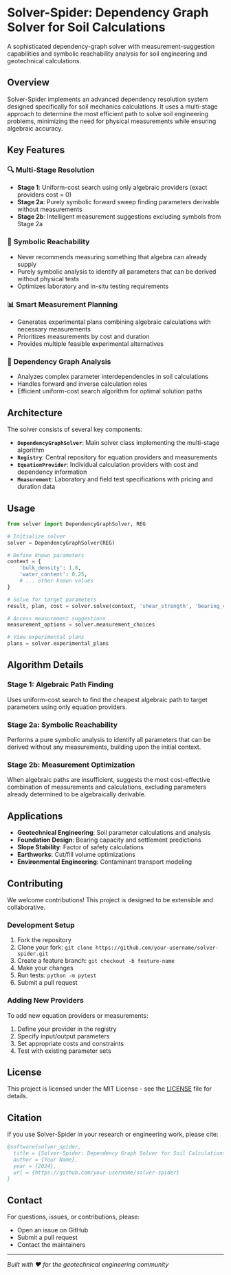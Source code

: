 # Solver-Spider: Dependency Graph Solver for Soil Calculations

A sophisticated dependency-graph solver with measurement-suggestion capabilities and symbolic reachability analysis for soil engineering and geotechnical calculations.

## Overview

Solver-Spider implements an advanced dependency resolution system designed specifically for soil mechanics calculations. It uses a multi-stage approach to determine the most efficient path to solve soil engineering problems, minimizing the need for physical measurements while ensuring algebraic accuracy.

## Key Features

### 🔍 **Multi-Stage Resolution**
- **Stage 1**: Uniform-cost search using only algebraic providers (exact providers cost = 0)
- **Stage 2a**: Purely symbolic forward sweep finding parameters derivable without measurements
- **Stage 2b**: Intelligent measurement suggestions excluding symbols from Stage 2a

### 🎯 **Symbolic Reachability**
- Never recommends measuring something that algebra can already supply
- Purely symbolic analysis to identify all parameters that can be derived without physical tests
- Optimizes laboratory and in-situ testing requirements

### 📊 **Smart Measurement Planning**
- Generates experimental plans combining algebraic calculations with necessary measurements
- Prioritizes measurements by cost and duration
- Provides multiple feasible experimental alternatives

### 🧮 **Dependency Graph Analysis**
- Analyzes complex parameter interdependencies in soil calculations
- Handles forward and inverse calculation roles
- Efficient uniform-cost search algorithm for optimal solution paths

## Architecture

The solver consists of several key components:

- **`DependencyGraphSolver`**: Main solver class implementing the multi-stage algorithm
- **`Registry`**: Central repository for equation providers and measurements
- **`EquationProvider`**: Individual calculation providers with cost and dependency information
- **`Measurement`**: Laboratory and field test specifications with pricing and duration data

## Usage

```python
from solver import DependencyGraphSolver, REG

# Initialize solver
solver = DependencyGraphSolver(REG)

# Define known parameters
context = {
    'bulk_density': 1.8,
    'water_content': 0.25,
    # ... other known values
}

# Solve for target parameters
result, plan, cost = solver.solve(context, 'shear_strength', 'bearing_capacity')

# Access measurement suggestions
measurement_options = solver.measurement_choices

# View experimental plans
plans = solver.experimental_plans
```

## Algorithm Details

### Stage 1: Algebraic Path Finding
Uses uniform-cost search to find the cheapest algebraic path to target parameters using only equation providers.

### Stage 2a: Symbolic Reachability
Performs a pure symbolic analysis to identify all parameters that can be derived without any measurements, building upon the initial context.

### Stage 2b: Measurement Optimization
When algebraic paths are insufficient, suggests the most cost-effective combination of measurements and calculations, excluding parameters already determined to be algebraically derivable.

## Applications

- **Geotechnical Engineering**: Soil parameter calculations and analysis
- **Foundation Design**: Bearing capacity and settlement predictions
- **Slope Stability**: Factor of safety calculations
- **Earthworks**: Cut/fill volume optimizations
- **Environmental Engineering**: Contaminant transport modeling

## Contributing

We welcome contributions! This project is designed to be extensible and collaborative.

### Development Setup

1. Fork the repository
2. Clone your fork: `git clone https://github.com/your-username/solver-spider.git`
3. Create a feature branch: `git checkout -b feature-name`
4. Make your changes
5. Run tests: `python -m pytest`
6. Submit a pull request

### Adding New Providers

To add new equation providers or measurements:

1. Define your provider in the registry
2. Specify input/output parameters
3. Set appropriate costs and constraints
4. Test with existing parameter sets

## License

This project is licensed under the MIT License - see the [LICENSE](LICENSE) file for details.

## Citation

If you use Solver-Spider in your research or engineering work, please cite:

```bibtex
@software{solver_spider,
  title = {Solver-Spider: Dependency Graph Solver for Soil Calculations},
  author = {Your Name},
  year = {2024},
  url = {https://github.com/your-username/solver-spider}
}
```

## Contact

For questions, issues, or contributions, please:

- Open an issue on GitHub
- Submit a pull request
- Contact the maintainers

---

*Built with ❤️ for the geotechnical engineering community*
